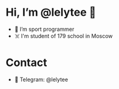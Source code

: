 # Hi, I’m @lelytee 💩
- 👾 I’m sport programmer
- ☠️ I'm student of 179 school in Moscow

# Contact
- 🤡 Telegram: @lelytee
